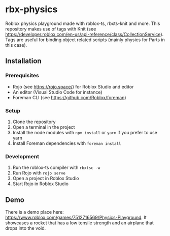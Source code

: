# rbx-physics
Roblox physics playground made with roblox-ts, rbxts-knit and more.
This repository makes use of tags with Knit (see https://developer.roblox.com/en-us/api-reference/class/CollectionService).
Tags are useful for binding object related scripts (mainly physics for Parts in this case).

## Installation
### Prerequisites
* Rojo (see https://rojo.space/) for Roblox Studio and editor
* An editor (Visual Studio Code for instance)
* Foreman CLI (see https://github.com/Roblox/foreman)

### Setup
1. Clone the repository
2. Open a terminal in the project
3. Install the node modules with `npm install` or `yarn` if you prefer to use yarn
4. Install Foreman dependencies with `foreman install`

### Development
1. Run the roblox-ts compiler with `rbxtsc -w`
2. Run Rojo with `rojo serve`
3. Open a project in Roblox Studio
3. Start Rojo in Roblox Studio

## Demo
There is a demo place here: https://www.roblox.com/games/7512716569/Physics-Playground.
It showcases a rocket that has a low tensile strength and an airplane that drops into the void.
